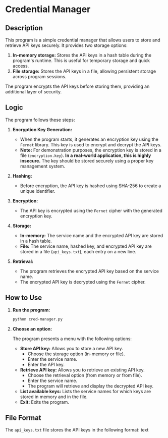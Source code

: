 # Credential Manager

## Description

This program is a simple credential manager that allows users to store and retrieve API keys securely. It provides two storage options:

1.  **In-memory storage:** Stores the API keys in a hash table during the program's runtime. This is useful for temporary storage and quick access.
2.  **File storage:** Stores the API keys in a file, allowing persistent storage across program sessions.

The program encrypts the API keys before storing them, providing an additional layer of security.

## Logic

The program follows these steps:

1.  **Encryption Key Generation:**
    *   When the program starts, it generates an encryption key using the `Fernet` library. This key is used to encrypt and decrypt the API keys.
    *   **Note:** For demonstration purposes, the encryption key is stored in a file (`encryption.key`). **In a real-world application, this is highly insecure.** The key should be stored securely using a proper key management system.

2.  **Hashing:**
    *   Before encryption, the API key is hashed using SHA-256 to create a unique identifier.

3.  **Encryption:**
    *   The API key is encrypted using the `Fernet` cipher with the generated encryption key.

4.  **Storage:**
    *   **In-memory:** The service name and the encrypted API key are stored in a hash table.
    *   **File:** The service name, hashed key, and encrypted API key are stored in a file (`api_keys.txt`), each entry on a new line.

5.  **Retrieval:**
    *   The program retrieves the encrypted API key based on the service name.
    *   The encrypted API key is decrypted using the `Fernet` cipher.

## How to Use

1.  **Run the program:**

    ```bash
    python cred-manager.py
    ```

2.  **Choose an option:**

    The program presents a menu with the following options:

    *   **Store API key:** Allows you to store a new API key.
        *   Choose the storage option (in-memory or file).
        *   Enter the service name.
        *   Enter the API key.
    *   **Retrieve API key:** Allows you to retrieve an existing API key.
        *   Choose the retrieval option (from memory or from file).
        *   Enter the service name.
        *   The program will retrieve and display the decrypted API key.
    *   **List available keys:** Lists the service names for which keys are stored in memory and in the file.
    *   **Exit:** Exits the program.

## File Format

The `api_keys.txt` file stores the API keys in the following format: text
